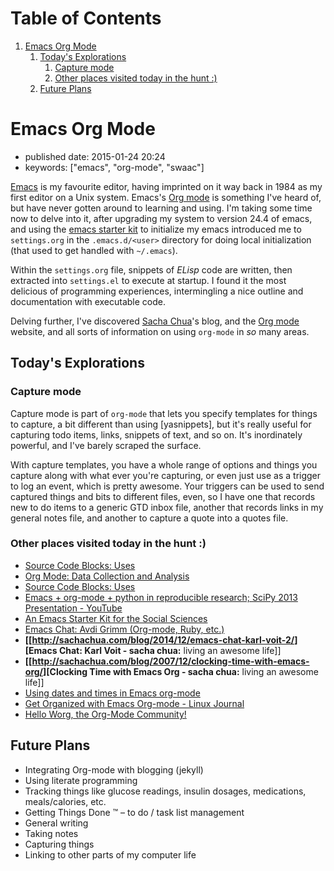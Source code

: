 
# Table of Contents

1.  [Emacs Org Mode](#org7e7de41)
    1.  [Today's Explorations](#org9e626bd)
        1.  [Capture mode](#orgd4ad886)
        2.  [Other places visited today in the hunt :)](#org3ac2f6b)
    2.  [Future Plans](#org331a777)


<a id="org7e7de41"></a>

# Emacs Org Mode

-   published date: 2015-01-24 20:24
-   keywords: ["emacs", "org-mode", "swaac"]

[Emacs](http://www.emacswiki.org) is my favourite editor, having imprinted on it way back in 1984 as my first editor on a Unix system. Emacs's [Org mode](http://www.orgmode.org) is something I've heard of, but have never gotten around to learning and using. I'm taking some time now to delve into it, after upgrading my system to version 24.4 of emacs, and using the [emacs starter kit](https://github.com/eschulte/emacs24-starter-kit) to initialize my emacs introduced me to `settings.org` in the `.emacs.d/<user>` directory for doing local initialization (that used to get handled with `~/.emacs`).

Within the `settings.org` file, snippets of *ELisp* code are written, then extracted into `settings.el` to execute at startup. I found it the most delicious of programming experiences, intermingling a nice outline and documentation with executable code.

Delving further, I've discovered [Sacha Chua](http://sachachua.org)'s blog, and the [Org mode](http://www.orgmode.org) website, and all sorts of information on using `org-mode` in *so* many areas.


<a id="org9e626bd"></a>

## Today's Explorations


<a id="orgd4ad886"></a>

### Capture mode

Capture mode is part of `org-mode` that lets you specify templates for things to capture, a bit different than using [yasnippets], but it's really useful for capturing todo items, links, snippets of text, and so on. It's inordinately powerful, and I've barely scraped the surface.

With capture templates, you have a whole range of options and things you capture along with what ever you're capturing, or even just use as a trigger to log an event, which is pretty awesome. Your triggers can be used to send captured things and bits to different files, even, so I have one that records new to do items to a generic GTD inbox file, another that records links in my general notes file, and another to capture a quote into a quotes file.


<a id="org3ac2f6b"></a>

### Other places visited today in the hunt :)

-   [Source Code Blocks: Uses](http://orgmode.org/worg/org-contrib/babel/uses.html)
-   [Org Mode: Data Collection and Analysis](http://orgmode.org/worg/org-contrib/babel/examples/data-collection-analysis.html)
-   [Source Code Blocks: Uses](http://orgmode.org/worg/org-contrib/babel/uses.html)
-   [Emacs + org-mode + python in reproducible research; SciPy 2013 Presentation - YouTube](https://www.youtube.com/watch?v=1-dUkyn_fZA)
-   [An Emacs Starter Kit for the Social Sciences](http://kieranhealy.org/resources/emacs-starter-kit/)
-   [Emacs Chat: Avdi Grimm (Org-mode, Ruby, etc.)](http://emacslife.com/emacs-chats/chat-avdi-grimm.html#sec-1)
-   **[[<http://sachachua.com/blog/2014/12/emacs-chat-karl-voit-2/>][Emacs Chat: Karl Voit - sacha chua:** living an awesome life]]
-   **[[<http://sachachua.com/blog/2007/12/clocking-time-with-emacs-org/>][Clocking Time with Emacs Org - sacha chua:** living an awesome life]]
-   [Using dates and times in Emacs org-mode](http://members.optusnet.com.au/~charles57/GTD/org_dates/)
-   [Get Organized with Emacs Org-mode - Linux Journal](http://www.linuxjournal.com/article/9116)
-   [Hello Worg, the Org-Mode Community!](http://orgmode.org/worg/)


<a id="org331a777"></a>

## Future Plans

-   Integrating Org-mode with blogging (jekyll)
-   Using literate programming
-   Tracking things like glucose readings, insulin dosages, medications, meals/calories, etc.
-   Getting Things Done ™ &#x2013; to do / task list management
-   General writing
-   Taking notes
-   Capturing things
-   Linking to other parts of my computer life

